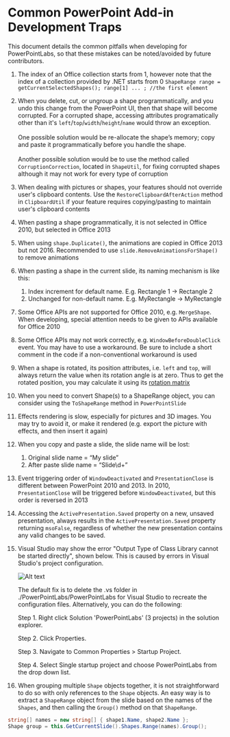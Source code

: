 # Common PowerPoint Add-in Development Traps

This document details the common pitfalls when developing for PowerPointLabs, so that these mistakes can be noted/avoided by future contributors.

1. The index of an Office collection starts from 1, however note that the index of a collection provided by .NET starts from 0
`ShapeRange range = getCurrentSelectedShapes(); range[1] ... ; //the first element`

1. When you delete, cut, or ungroup a shape programmatically, and you undo this change from the PowerPoint UI, then that shape will become corrupted. For a corrupted shape, accessing attributes programatically other than it's `left`/`top`/`width`/`height`/`name` would throw an exception.<br><br>One possible solution would be re-allocate the shape’s memory; copy and paste it programmatically before you handle the shape.<br><br>Another possible solution would be to use the method called `CorruptionCorrection`, located in `ShapeUtil`, for fixing corrupted shapes although it may not work for every type of corruption

1. When dealing with pictures or shapes, your features should not override user's clipboard contents. Use the `RestoreClipboardAfterAction` method in `ClipboardUtil` if your feature requires copying/pasting to maintain user's clipboard contents

1. When pasting a shape programmatically, it is not selected in Office 2010, but selected in Office 2013

1. When using `shape.Duplicate()`, the animations are copied in Office 2013 but not 2016. Recommended to use `slide.RemoveAnimationsForShape()` to remove animations

1. When pasting a shape in the current slide, its naming mechanism is like this:
   1. Index increment for default name. E.g. Rectangle 1 -> Rectangle 2 
   1. Unchanged for non-default name. E.g. MyRectangle -> MyRectangle
   
1. Some Office APIs are not supported for Office 2010, e.g. `MergeShape`. When developing, special attention needs to be given to APIs available for Office 2010

1. Some Office APIs may not work correctly, e.g. `WindowBeforeDoubleClick` event. You may have to use a workaround. Be sure to include a short comment in the code if a non-conventional workaround is used

1. When a shape is rotated, its position attributes, i.e. `left` and `top`, will always return the value when its rotation angle is at zero. Thus to get the rotated position, you may calculate it using its [rotation matrix](http://en.wikipedia.org/wiki/Rotation_matrix)

1. When you need to convert Shape(s) to a ShapeRange object, you can consider using the `ToShapeRange` method in `PowerPointSlide`

1. Effects rendering is slow, especially for pictures and 3D images. You may try to avoid it, or make it rendered (e.g. export the picture with effects, and then insert it again)

1. When you copy and paste a slide, the slide name will be lost:
   1. Original slide name = “My slide”
   1. After paste slide name = “Slide\d+”

1. Event triggering order of `WindowDeactivated` and `PresentationClose` is different between PowerPoint 2010 and 2013. In 2010, `PresentationClose` will be triggered before `WindowDeactivated`, but this order is reversed in 2013

1. Accessing the `ActivePresentation.Saved` property on a new, unsaved presentation, always results in the `ActivePresentation.Saved` property returning `msoFalse`, regardless of whether the new presentation contains any valid changes to be saved.

1. Visual Studio may show the error "Output Type of Class Library cannot be started directly", shown below. This is caused by errors in Visual Studio's project configuration.

	![Alt text](../doc/images/CommonTraps/output-type-class-library.png)

	The default fix is to delete the .vs folder in ./PowerPointLabs/PowerPointLabs for Visual Studio to recreate the configuration files. Alternatively, you can do the following:

	Step 1. Right click Solution 'PowerPointLabs' (3 projects) in the solution explorer.
	
	Step 2. Click Properties.
	
	Step 3. Navigate to Common Properties > Startup Project.
	
	Step 4. Select Single startup project and choose PowerPointLabs from the drop down list.

1. When grouping multiple `Shape` objects together, it is not straightforward to do so with only references to the `Shape` objects. An easy way is to extract a `ShapeRange` object from the slide based on the names of the `Shapes`, and then calling the `Group()` method on that `ShapeRange`.
```c#
string[] names = new string[] { shape1.Name, shape2.Name };
Shape group = this.GetCurrentSlide().Shapes.Range(names).Group();
```